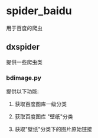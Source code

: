 # spider_baidu
用于百度的爬虫

## dxspider

提供一些爬虫类

### bdimage.py

提供以下功能:

1. 获取百度图库一级分类

2. 获取百度图库 "壁纸"分类

3. 获取"壁纸"分类下的图片原始链接
